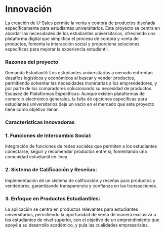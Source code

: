 # Innovación

La creación de U-Sales permite la venta y compra de productos diseñada específicamente para estudiantes universitarios. Este proyecto se centra en abordar las necesidades de los estudiantes universitarios, ofreciendo una plataforma digital que simplifica el proceso de compra y venta de productos, fomenta la interacción social y proporciona soluciones específicas para mejorar la experiencia estudiantil.

### Razones del proyecto
Demanda Estudiantil: Los estudiantes universitarios a menudo enfrentan desafíos logísticos y económicos al buscar y vender productos, permitiendo solventar las necesidades monetarias a los emprendedores, y por parte de los compradores solucionando su necesidad de productos.
Escasez de Plataformas Específicas: Aunque existen plataformas de comercio electrónico generales, la falta de opciones específicas para estudiantes universitarios deja un vacío en el mercado que este proyecto tiene como objetivo llenar.

### Características innovadoras
### 1.	Funciones de Intercambio Social:
Integración de funciones de redes sociales que permiten a los estudiantes conectarse, seguir y recomendar productos entre sí, fomentando una comunidad estudiantil en línea.
### 2.	Sistema de Calificación y Reseñas:
Implementación de un sistema de calificación y reseñas para productos y vendedores, garantizando transparencia y confianza en las transacciones.
### 3.	Enfoque en Productos Estudiantiles:
La aplicación se centra en productos relevantes para estudiantes universitarios, permitiendo la oportunidad de venta de manera exclusiva a los estudiantes de nivel superior, con el objetivo de un emprendimiento que apoyé a su desarrollo académico, y pula las cualidades empresariales.
